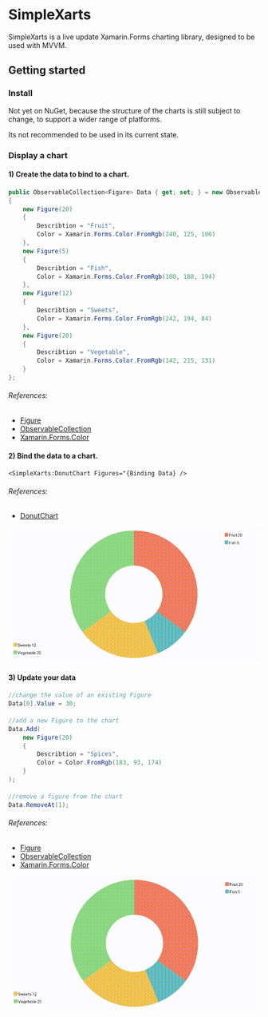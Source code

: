 # SimpleXarts

SimpleXarts is a live update Xamarin.Forms charting library, designed to be used with MVVM.

## Getting started

### Install

Not yet on NuGet, because the structure of the charts is still subject to change,
to support a wider range of platforms.

Its not recommended to be used in its current state.

### Display a chart

#### 1) Create the data to bind to a chart.
```csharp
public ObservableCollection<Figure> Data { get; set; } = new ObservableCollection<Figure>()
{
    new Figure(20)
    {
        Describtion = "Fruit",
        Color = Xamarin.Forms.Color.FromRgb(240, 125, 100)
    },
    new Figure(5)
    {
        Describtion = "Fish",
        Color = Xamarin.Forms.Color.FromRgb(100, 188, 194)
    },
    new Figure(12)
    {
        Describtion = "Sweets",
        Color = Xamarin.Forms.Color.FromRgb(242, 194, 84)
    },
    new Figure(20)
    {
        Describtion = "Vegetable",
        Color = Xamarin.Forms.Color.FromRgb(142, 215, 131)
    }
};
```
###### References:
* [Figure](Source/ChartBase/Figure.cs)
* [ObservableCollection<T>](https://docs.microsoft.com/de-de/dotnet/api/system.collections.objectmodel.observablecollection-1?view=netframework-4.8)
* [Xamarin.Forms.Color](https://docs.microsoft.com/de-de/dotnet/api/xamarin.forms.color?view=xamarin-forms)
#### 2) Bind the data to a chart.
```xaml
<SimpleXarts:DonutChart Figures="{Binding Data} />
```
###### References:
* [DonutChart](Source/SpecificCharts/DonutChart.cs)

![gallery](Documentation/Gallery/DonutChartCreation.gif)

#### 3) Update your data
```csharp
//change the value of an existing Figure
Data[0].Value = 30;

//add a new Figure to the chart
Data.Add(
    new Figure(20)
    {
        Describtion = "Spices",
        Color = Color.FromRgb(183, 93, 174)
    }
);

//remove a figure from the chart
Data.RemoveAt(1);
```
###### References:
* [Figure](Source/ChartBase/Figure.cs)
* [ObservableCollection<T>](https://docs.microsoft.com/de-de/dotnet/api/system.collections.objectmodel.observablecollection-1?view=netframework-4.8)
* [Xamarin.Forms.Color](https://docs.microsoft.com/de-de/dotnet/api/xamarin.forms.color?view=xamarin-forms)

![gallery](Documentation/Gallery/DonutChartUpdate.gif)